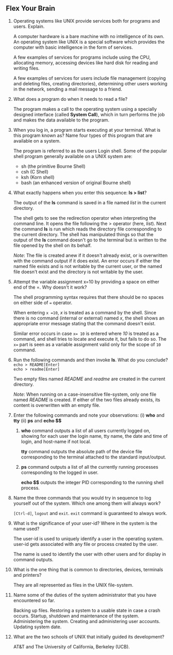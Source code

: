 ## Flex Your Brain

01. Operating systems like UNIX provide services both for programs and users. Explain.

    A computer hardware is a bare machine with no intelligence of its own. An operating system like UNIX is a special software which provides the computer with basic intelligence in the form of services.

    A few examples of services for programs include using the CPU, allocating memory, accessing devices like hard disk for reading and writing files.

    A few examples of services for users include file management (copying and deleting files, creating directories), determining other users working in the network, sending a mail message to a friend.


02. What does a program do when it needs to read a file?

    The program makes a call to the operating system using a specially designed interface (called **System Call**), which in turn performs the job and makes the data available to the program.


03. When you log in, a program starts executing at your terminal. What is this program known as? Name four types of this program that are available on a system.

    The program is referred to as the users Login shell. Some of the popular shell program generally available on a UNIX system are:

    -   sh (the primitive Bourne Shell)
    -   csh (C Shell)
    -   ksh (Korn shell)
    -   bash (an enhanced version of original Bourne shell)


04. What exactly happens when you enter this sequence: **ls > list**?

    The output of the **ls** command is saved in a file named _list_ in the current directory.

    The shell gets to see the redirection operator when interpreting the command line. It opens the file following the > operator (here, _list_). Next the command **ls** is run which reads the directory file corresponding to the current directory. The shell has manipulated things so that the output of the **ls** command doesn't go to the terminal but is written to the file opened by the shell on its behalf.

    _Note_:     The file is created anew if it doesn't already exist, or is overwritten with the command output if it does exist. An error occurs if either the named file exists and is not writable by the current user, or the named file doesn't exist and the directory is not writable by the user.


05. Attempt the variable assignment x=10 by providing a space on either end of the =. Why doesn't it work?

    The shell programming syntax requires that there should be no spaces on either side of `=` operator.

    When entering `x =10`, _x_ is treated as a command by the shell. Since there is no command (internal or external) named _x_, the shell shows an appropriate error message stating that the command doesn't exist.

    Similar error occurs in case `x= 10` is entered where _10_ is treated as a command, and shell tries to locate and execute it, but fails to do so. The `x=` part is seen as a variable assignment valid only for the scope of `10` command.


06. Run the following commands and then invoke **ls**. What do you conclude?  
    `echo > README[Enter]`  
    `echo > readme[Enter]`

    Two empty files named _README_ and _readme_ are created in the current directory.

    _Note_: When running on a case-insensitive file-system, only one file named _README_ is created. If either of the two files already exists, its content is overwritten with an empty file.


07. Enter the following commands and note your observations: (i) **who** and **tty** (ii) **ps** and **echo $$**

    1.  **who** command outputs a list of all users currently logged on, showing for each user the login name, tty name, the date and time of login, and host-name if not local.

        **tty** command outputs the absolute path of the device file corresponding to the terminal attached to the standard input/output.

    2.  **ps** command outputs a list of all the currently running processes corresponding to the logged in user.

        **echo $$** outputs the integer PID corresponding to the running shell process.


08. Name the three commands that you would try in sequence to log yourself out of the system. Which one among them will always work?

    `[Ctrl-d]`, `logout` and `exit`. `exit` command is guaranteed to always work.


09. What is the significance of your user-id? Where in the system is the name used?

    The user-id is used to uniquely identify a user in the operating system. user-id gets associated with any file or process created by the user.

    The name is used to identify the user with other users and for display in command outputs.


10. What is the one thing that is common to directories, devices, terminals and printers?

    They are all represented as files in the UNIX file-system.


11. Name some of the duties of the system administrator that you have encountered so far.

    Backing up files. Restoring a system to a usable state in case a crash occurs. Startup, shutdown and maintenance of the system. Administering the system. Creating and administering user accounts. Updating system date.

12. What are the two schools of UNIX that initially guided its development?

    AT&T and The University of California, Berkeley (UCB).
